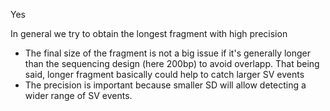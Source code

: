 Yes

In general we try to obtain the longest fragment with high precision

  - The final size of the fragment is not a big issue if it's generally longer than the sequencing design (here 200bp) to avoid overlapp. That being said, longer fragment basically could help to catch larger SV events
  - The precision is important because smaller SD will allow detecting a wider range of SV events.
